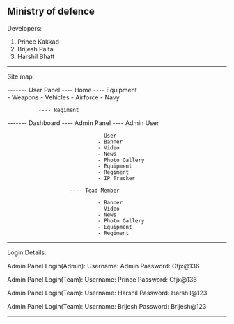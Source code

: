 Ministry of defence
----------------------------------------------------

Developers:

1) Prince Kakkad
2) Brijesh Palta
3) Harshil Bhatt

----------------------------------------------------

Site map: 

-------  User Panel ---- Home
			  ---- Equipment    
						 - Weapons
						 - Vehicles
						 - Airforce
						 - Navy

			  ---- Regiment

------- Dashboard  ---- Admin Panel
			   			---- Admin User

								 - User
								 - Banner
								 - Video
								 - News
								 - Photo Gallery
								 - Equipment
								 - Regiment
								 - IP Tracker

			   			---- Tead Member

								 - Banner
								 - Video
								 - News
								 - Photo Gallery
								 - Equipment
								 - Regiment

----------------------------------------------------

Login Details:

Admin Panel Login(Admin):
Username: Admin
Password: Cfjx@136

Admin Panel Login(Team):
Username: Prince
Password: Cfjx@136

Admin Panel Login(Team):
Username: Harshil
Password: Harshil@123

Admin Panel Login(Team):
Username: Brijesh
Password: Brijesh@123

----------------------------------------------------

